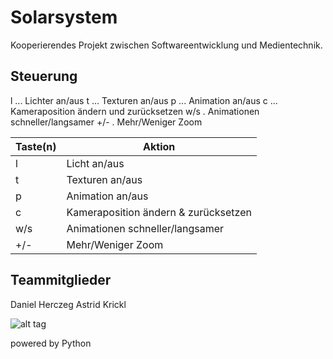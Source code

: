 # Solarsystem
Kooperierendes Projekt zwischen Softwareentwicklung und Medientechnik.

Steuerung
---
l ... Lichter an/aus
t ... Texturen an/aus
p ... Animation an/aus
c ... Kameraposition ändern und zurücksetzen
w/s . Animationen schneller/langsamer
+/- . Mehr/Weniger Zoom

| Taste(n) | Aktion                               |
| ---------|--------------------------------------|
| l        | Licht an/aus                         |
| t        | Texturen an/aus                      |
| p        | Animation an/aus                     |
| c        | Kameraposition ändern & zurücksetzen |
| w/s      | Animationen schneller/langsamer      |
| +/-      | Mehr/Weniger Zoom                    |

Teammitglieder
---
Daniel Herczeg
Astrid Krickl

![alt tag](http://i60.tinypic.com/2chq9a8.jpg)

powered by Python
